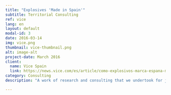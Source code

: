 ```yaml
---
title: "Explosives 'Made in Spain'"
subtitle: Territorial Consulting
ref: vice
lang: en
layout: default
modal-id: 3
date: 2016-03-14
img: vice.png
thumbnail: vice-thumbnail.png
alt: image-alt
project-date: March 2016
client:
  name: Vice Spain
  link: https://news.vice.com/es/article/como-explosivos-marca-espana-maxam-pudieron-acabar-en-manos-yihadistas-siria
category: Consulting
description: "A work of research and consulting that we undertook for journalists of Vice España. The article ''Cómo explosivos 'Marca España' pudieron acabar en manos de yihadistas sirios'' consisted of arms trafficking through Turkey and the writers needed to navigate their way through the complicated import/export legal structure and the institutions of Turkey, regarding the trade of explosives. We not only directed the writers in their search for the necessary information but also established their communication with the relevant channels and made all the necessary translations of the sources that were needed for the article. The article is accessible <a href='https://news.vice.com/es/article/como-explosivos-marca-espana-maxam-pudieron-acabar-en-manos-yihadistas-siria'>here</a>"

---
```


